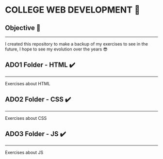 # COLLEGE WEB DEVELOPMENT 🧐
## Objective 🎯
---
I created this repository to make a backup of my exercises to see in the future,
I hope to see my evolution over the years 😎

## ADO1 Folder - HTML ✔️
---
Exercises about HTML

## ADO2 Folder - CSS ✔️
---
Exercises about CSS

## ADO3 Folder - JS ✔️
---
Exercises about JS
